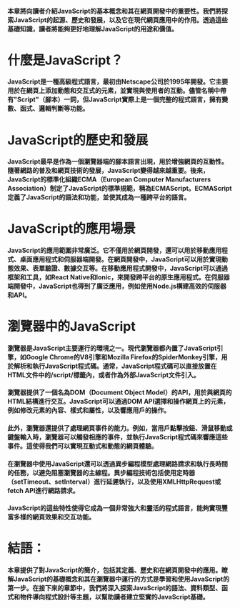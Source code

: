 #### 本章將向讀者介紹JavaScript的基本概念和其在網頁開發中的重要性。我們將探索JavaScript的起源、歷史和發展，以及它在現代網頁應用中的作用。透過這些基礎知識，讀者將能夠更好地理解JavaScript的用途和價值。

# 什麼是JavaScript？
#### JavaScript是一種高級程式語言，最初由Netscape公司於1995年開發。它主要用於在網頁上添加動態和交互式的元素，並實現與使用者的互動。儘管名稱中帶有"Script"（腳本）一詞，但JavaScript實際上是一個完整的程式語言，擁有變數、函式、邏輯判斷等功能。

# JavaScript的歷史和發展
#### JavaScript最早是作為一個瀏覽器端的腳本語言出現，用於增強網頁的互動性。隨著網路的普及和網頁技術的發展，JavaScript變得越來越重要。後來，JavaScript的標準化組織ECMA（European Computer Manufacturers Association）制定了JavaScript的標準規範，稱為ECMAScript。ECMAScript定義了JavaScript的語法和功能，並使其成為一種跨平台的語言。

# JavaScript的應用場景
#### JavaScript的應用範圍非常廣泛。它不僅用於網頁開發，還可以用於移動應用程式、桌面應用程式和伺服器端開發。在網頁開發中，JavaScript可以用於實現動態效果、表單驗證、數據交互等。在移動應用程式開發中，JavaScript可以通過框架和工具，如React Native和Ionic，來開發跨平台的原生應用程式。在伺服器端開發中，JavaScript也得到了廣泛應用，例如使用Node.js構建高效的伺服器和API。

# 瀏覽器中的JavaScript
#### 瀏覽器是JavaScript主要運行的環境之一。現代瀏覽器都內置了JavaScript引擎，如Google Chrome的V8引擎和Mozilla Firefox的SpiderMonkey引擎，用於解析和執行JavaScript程式碼。通常，JavaScript程式碼可以直接放置在HTML文件中的/script/標籤內，或者作為外部JavaScript文件引入。

#### 瀏覽器提供了一個名為DOM（Document Object Model）的API，用於與網頁的HTML結構進行交互。JavaScript可以通過DOM API選擇和操作網頁上的元素，例如修改元素的內容、樣式和屬性，以及響應用戶的操作。

#### 此外，瀏覽器還提供了處理網頁事件的能力。例如，當用戶點擊按鈕、滑鼠移動或鍵盤輸入時，瀏覽器可以觸發相應的事件，並執行JavaScript程式碼來響應這些事件。這使得我們可以實現互動式和動態的網頁體驗。

#### 在瀏覽器中使用JavaScript還可以透過異步編程模型處理網路請求和執行長時間的任務，以避免阻塞瀏覽器的主線程。異步編程技術包括使用定時器（setTimeout、setInterval）進行延遲執行，以及使用XMLHttpRequest或fetch API進行網路請求。

#### JavaScript的這些特性使得它成為一個非常強大和靈活的程式語言，能夠實現豐富多樣的網頁效果和交互功能。

# 結語：
#### 本章提供了對JavaScript的簡介，包括其定義、歷史和在網頁開發中的應用。瞭解JavaScript的基礎概念和其在瀏覽器中運行的方式是學習和使用JavaScript的第一步。在接下來的章節中，我們將深入探索JavaScript的語法、資料類型、函式和物件導向程式設計等主題，以幫助讀者建立堅實的JavaScript基礎。